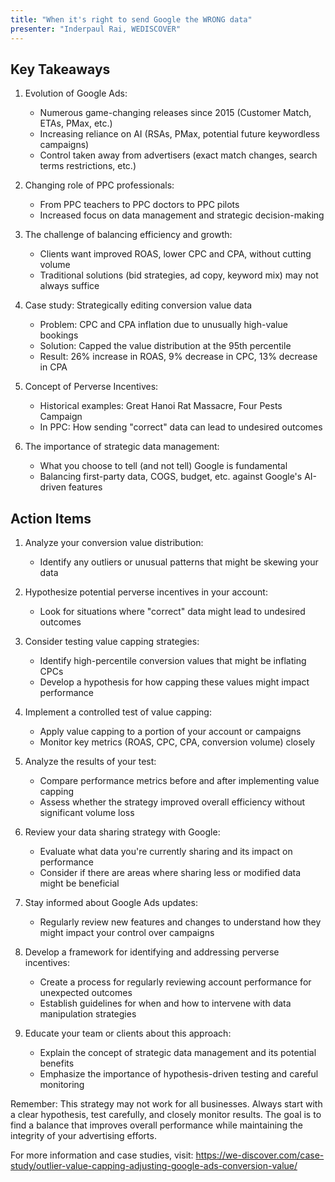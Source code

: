 ```yaml
---
title: "When it's right to send Google the WRONG data"
presenter: "Inderpaul Rai, WEDISCOVER"
---
```

## Key Takeaways

1. Evolution of Google Ads:
   - Numerous game-changing releases since 2015 (Customer Match, ETAs, PMax, etc.)
   - Increasing reliance on AI (RSAs, PMax, potential future keywordless campaigns)
   - Control taken away from advertisers (exact match changes, search terms restrictions, etc.)

2. Changing role of PPC professionals:
   - From PPC teachers to PPC doctors to PPC pilots
   - Increased focus on data management and strategic decision-making

3. The challenge of balancing efficiency and growth:
   - Clients want improved ROAS, lower CPC and CPA, without cutting volume
   - Traditional solutions (bid strategies, ad copy, keyword mix) may not always suffice

4. Case study: Strategically editing conversion value data
   - Problem: CPC and CPA inflation due to unusually high-value bookings
   - Solution: Capped the value distribution at the 95th percentile
   - Result: 26% increase in ROAS, 9% decrease in CPC, 13% decrease in CPA

5. Concept of Perverse Incentives:
   - Historical examples: Great Hanoi Rat Massacre, Four Pests Campaign
   - In PPC: How sending "correct" data can lead to undesired outcomes

6. The importance of strategic data management:
   - What you choose to tell (and not tell) Google is fundamental
   - Balancing first-party data, COGS, budget, etc. against Google's AI-driven features

## Action Items

1. Analyze your conversion value distribution:
   - Identify any outliers or unusual patterns that might be skewing your data

2. Hypothesize potential perverse incentives in your account:
   - Look for situations where "correct" data might lead to undesired outcomes

3. Consider testing value capping strategies:
   - Identify high-percentile conversion values that might be inflating CPCs
   - Develop a hypothesis for how capping these values might impact performance

4. Implement a controlled test of value capping:
   - Apply value capping to a portion of your account or campaigns
   - Monitor key metrics (ROAS, CPC, CPA, conversion volume) closely

5. Analyze the results of your test:
   - Compare performance metrics before and after implementing value capping
   - Assess whether the strategy improved overall efficiency without significant volume loss

6. Review your data sharing strategy with Google:
   - Evaluate what data you're currently sharing and its impact on performance
   - Consider if there are areas where sharing less or modified data might be beneficial

7. Stay informed about Google Ads updates:
   - Regularly review new features and changes to understand how they might impact your control over campaigns

8. Develop a framework for identifying and addressing perverse incentives:
   - Create a process for regularly reviewing account performance for unexpected outcomes
   - Establish guidelines for when and how to intervene with data manipulation strategies

9. Educate your team or clients about this approach:
   - Explain the concept of strategic data management and its potential benefits
   - Emphasize the importance of hypothesis-driven testing and careful monitoring

Remember: This strategy may not work for all businesses. Always start with a clear hypothesis, test carefully, and closely monitor results. The goal is to find a balance that improves overall performance while maintaining the integrity of your advertising efforts.

For more information and case studies, visit: https://we-discover.com/case-study/outlier-value-capping-adjusting-google-ads-conversion-value/
